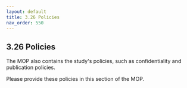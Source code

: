 ```yaml
---
layout: default
title: 3.26 Policies
nav_order: 550
---
```


## 3.26 Policies

The MOP also contains the study\'s policies, such as confidentiality and
publication policies.

Please provide these policies in this section of the MOP.

